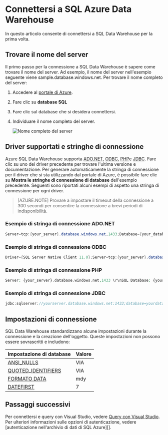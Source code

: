 <properties
   pageTitle="Connettersi a SQL Azure Data Warehouse | Microsoft Azure"
   description="Come trovare il server stringa di connessione e nome per l'archivio di dati di SQL Azure"
   services="sql-data-warehouse"
   documentationCenter="NA"
   authors="sonyam"
   manager="barbkess"
   editor=""/>

<tags
   ms.service="sql-data-warehouse"
   ms.devlang="NA"
   ms.topic="get-started-article"
   ms.tgt_pltfrm="NA"
   ms.workload="data-services"
   ms.date="09/26/2016"
   ms.author="sonyama;barbkess"/>

# <a name="connect-to-azure-sql-data-warehouse"></a>Connettersi a SQL Azure Data Warehouse

In questo articolo consente di connettersi a SQL Data Warehouse per la prima volta.

## <a name="find-your-server-name"></a>Trovare il nome del server

Il primo passo per la connessione a SQL Data Warehouse è sapere come trovare il nome del server.  Ad esempio, il nome del server nell'esempio seguente viene sample.database.windows.net. Per trovare il nome completo del server:

1. Accedere al [portale di Azure][].
2. Fare clic su **database SQL** 
3. Fare clic sul database che si desidera connettersi.
4. Individuare il nome completo del server.

    ![Nome completo del server][1]

## <a name="supported-drivers-and-connection-strings"></a>Driver supportati e stringhe di connessione

Azure SQL Data Warehouse supporta [ADO.NET][], [ODBC][], [PHP][]e [JDBC][]. Fare clic su uno dei driver precedente per trovare l'ultima versione e documentazione. Per generare automaticamente la stringa di connessione per il driver che si sta utilizzando dal portale di Azure, è possibile fare clic su **Mostra le stringhe di connessione di database** dell'esempio precedente.  Seguenti sono riportati alcuni esempi di aspetto una stringa di connessione per ogni driver.

> [AZURE.NOTE] Provare a impostare il timeout della connessione a 300 secondi per consentire la connessione a brevi periodi di indisponibilità.

### <a name="adonet-connection-string-example"></a>Esempio di stringa di connessione ADO.NET

```C#
Server=tcp:{your_server}.database.windows.net,1433;Database={your_database};User ID={your_user_name};Password={your_password_here};Encrypt=True;TrustServerCertificate=False;Connection Timeout=30;
```

### <a name="odbc-connection-string-example"></a>Esempio di stringa di connessione ODBC

```C#
Driver={SQL Server Native Client 11.0};Server=tcp:{your_server}.database.windows.net,1433;Database={your_database};Uid={your_user_name};Pwd={your_password_here};Encrypt=yes;TrustServerCertificate=no;Connection Timeout=30;
```

### <a name="php-connection-string-example"></a>Esempio di stringa di connessione PHP

```PHP
Server: {your_server}.database.windows.net,1433 \r\nSQL Database: {your_database}\r\nUser Name: {your_user_name}\r\n\r\nPHP Data Objects(PDO) Sample Code:\r\n\r\ntry {\r\n   $conn = new PDO ( \"sqlsrv:server = tcp:{your_server}.database.windows.net,1433; Database = {your_database}\", \"{your_user_name}\", \"{your_password_here}\");\r\n    $conn->setAttribute( PDO::ATTR_ERRMODE, PDO::ERRMODE_EXCEPTION );\r\n}\r\ncatch ( PDOException $e ) {\r\n   print( \"Error connecting to SQL Server.\" );\r\n   die(print_r($e));\r\n}\r\n\rSQL Server Extension Sample Code:\r\n\r\n$connectionInfo = array(\"UID\" => \"{your_user_name}\", \"pwd\" => \"{your_password_here}\", \"Database\" => \"{your_database}\", \"LoginTimeout\" => 30, \"Encrypt\" => 1, \"TrustServerCertificate\" => 0);\r\n$serverName = \"tcp:{your_server}.database.windows.net,1433\";\r\n$conn = sqlsrv_connect($serverName, $connectionInfo);
```

### <a name="jdbc-connection-string-example"></a>Esempio di stringa di connessione JDBC

```Java
jdbc:sqlserver://yourserver.database.windows.net:1433;database=yourdatabase;user={your_user_name};password={your_password_here};encrypt=true;trustServerCertificate=false;hostNameInCertificate=*.database.windows.net;loginTimeout=30;
```

## <a name="connection-settings"></a>Impostazioni di connessione

SQL Data Warehouse standardizzano alcune impostazioni durante la connessione e la creazione dell'oggetto. Queste impostazioni non possono essere sovrascritti e includono:

| Impostazione di database       | Valore                        |
| :--------------------- | :--------------------------- |
| [ANSI_NULLS][]         | VIA                           |
| [QUOTED_IDENTIFIERS][] | VIA                           |
| [FORMATO DATA][]         | mdy                          |
| [DATEFIRST][]          | 7                            |

## <a name="next-steps"></a>Passaggi successivi

Per connettersi e query con Visual Studio, vedere [Query con Visual Studio][]. Per ulteriori informazioni sulle opzioni di autenticazione, vedere [autenticazione nell'archivio di dati di SQL Azure][].

<!--Articles-->
[Query con Visual Studio]: ./sql-data-warehouse-query-visual-studio.md
[Autenticazione di SQL Azure Data warehouse]: ./sql-data-warehouse-authentication.md

<!--MSDN references-->
[ADO.NET]: https://msdn.microsoft.com/library/e80y5yhx(v=vs.110).aspx
[ODBC]: https://msdn.microsoft.com/library/jj730314.aspx
[PHP]: https://msdn.microsoft.com/library/cc296172.aspx?f=255&MSPPError=-2147217396
[JDBC]: https://msdn.microsoft.com/library/mt484311(v=sql.110).aspx
[ANSI_NULLS]: https://msdn.microsoft.com/library/ms188048.aspx
[QUOTED_IDENTIFIERS]: https://msdn.microsoft.com/library/ms174393.aspx
[FORMATO DATA]: https://msdn.microsoft.com/library/ms189491.aspx
[DATEFIRST]: https://msdn.microsoft.com/library/ms181598.aspx

<!--Other-->
[Portale di Azure]: https://portal.azure.com

<!--Image references-->
[1]: media/sql-data-warehouse-connect-overview/get-server-name.png


